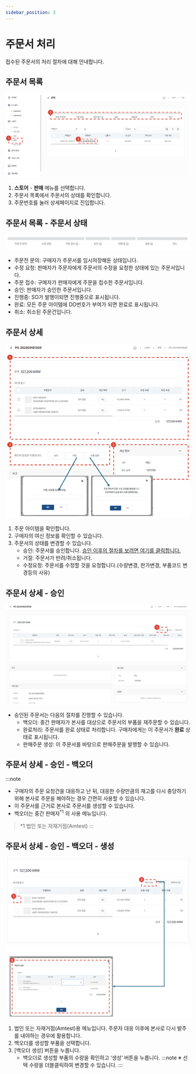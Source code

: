 ```yaml
---
sidebar_position: 3
---
```


# 주문서 처리

접수된 주문서의 처리 절차에 대해 안내합니다.
 
## 주문서 목록

![011](./img/011.png)

1. **스토어** - **판매** 메뉴를 선택합니다.
1. 주문서 목록에서 주문서의 상태를 확인합니다.
1. 주문번호를 눌러 상세페이지로 진입합니다.


## 주문서 목록 - 주문서 상태

![012](./img/012.png)


- 주문전 문의: 구매자가 주문서를 임시저장해둔 상태입니다.
- 수정 요청: 판매자가 주문자에게 주문서의 수정을 요청한 상태에 있는 주문서입니다.
- 주문 접수: 구매자가 판매자에게 주문을 접수한 주문서입니다.
- 승인: 판매자가 승인한 주문서입니다.
- 진행중: SO가 발행이되면 진행중으로 표시됩니다.
- 완료: 모든 주문 아이템에 DO번호가 부여가 되면 완료로 표시됩니다.
- 취소: 취소된 주문건입니다.

## 주문서 상세

![014](./img/014.png)

1. 주문 아이템을 확인합니다.
1. 구매자의 여신 정보를 확인할 수 있습니다.
1. 주문서의 상태를 변경할 수 있습니다.
    - 승인: 주문서를 승인합니다. [승인 이후의 절차를 보려면 여기를 클릭합니다.](#주문서-상세---승인)
    - 거절: 주문서가 반려/취소됩니다.
    - 수정요청: 주문서를 수정할 것을 요청합니다.(수량변경, 판가변경, 부품코드 변경등의 사유)


## 주문서 상세 - 승인

![015](./img/015.png)

- 승인된 주문서는 다음의 절차를 진행할 수 있습니다.
    - 백오더: 중간 판매자가 본사를 대상으로 주문서의 부품을 재주문할 수 있습니다.
    - 완료처리: 주문서를 완료 상태로 처리합니다. 구매자에게는 이 주문서가 **완료** 상태로 표시됩니다.
    - 판매주문 생성: 이 주문서를 바탕으로 판매주문을 발행할 수 있습니다.

## 주문서 상세 - 승인 - 백오더

:::note
- 구매자의 주문 요청건을 대응하고 난 뒤, 대응한 수량만큼의 재고를 다시 충당하기 위해 본사로 주문을 해야하는 경우 간편히 사용할 수 있습니다.
- 이 주문서를 근거로 본사로 주문서를 생성할 수 있습니다.
- 백오더는 중간 판매자<sup>*1</sup> 의 사용 메뉴입니다.
> *1 법인 또는 자재거점(Amtest)
:::

## 주문서 상세 - 승인 - 백오더 - 생성

![016](./img/016.png)

1. 법인 또는 자재거점(Amtest)용 메뉴입니다. 주문자 대응 이후에 본사로 다시 발주를 내야하는 경우에 활용합니다.
1. 백오더를 생성할 부품을 선택합니다.
1. [백오더 생성] 버튼을 누릅니다.
    - 백오더로 생성할 부품의 수량을 확인하고 ‘생성‘ 버튼을 누릅니다.
        :::note 
        ※ 선택 수량을 더블클릭하여 변경할 수 있습니다.
        :::
